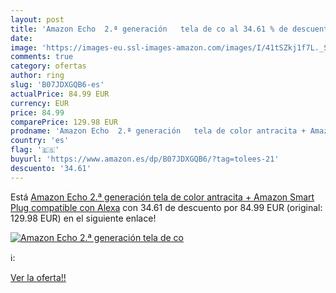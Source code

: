 ```yaml
---
layout: post
title: 'Amazon Echo  2.ª generación   tela de co al 34.61 % de descuento'
date: 
image: 'https://images-eu.ssl-images-amazon.com/images/I/41tSZkj1f7L._SL200_.jpg'
comments: true
category: ofertas
author: ring
slug: 'B07JDXGQB6-es'
actualPrice: 84.99 EUR
currency: EUR
price: 84.99
comparePrice: 129.98 EUR
prodname: 'Amazon Echo  2.ª generación   tela de color antracita + Amazon Smart Plug  compatible con Alexa'
country: 'es'
flag: '🇪🇸'
buyurl: 'https://www.amazon.es/dp/B07JDXGQB6/?tag=tolees-21'
descuento: '34.61'
---
```


Está [Amazon Echo  2.ª generación   tela de color antracita + Amazon Smart Plug  compatible con Alexa](https://www.amazon.es/dp/B07JDXGQB6/?tag=tolees-21) con 34.61 de descuento por 84.99 EUR (original: 129.98 EUR) en el siguiente enlace!

[![Amazon Echo  2.ª generación   tela de co](https://images-eu.ssl-images-amazon.com/images/I/41tSZkj1f7L._SL200_.jpg)](https://www.amazon.es/dp/B07JDXGQB6/?tag=tolees-21)

ℹ️:


[Ver la oferta!!](https://www.amazon.es/dp/B07JDXGQB6/?tag=tolees-21)
